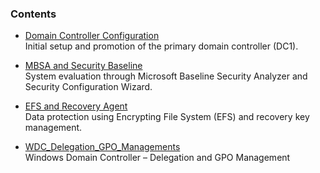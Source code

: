 ###  Contents

- [Domain Controller Configuration](Domain_Controller_Config.md)  
  Initial setup and promotion of the primary domain controller (DC1).

- [MBSA and Security Baseline](MBSA_and_Security_Baseline.md)  
  System evaluation through Microsoft Baseline Security Analyzer and Security Configuration Wizard.

- [EFS and Recovery Agent](EFS_and_Recovery_Agent.md)  
  Data protection using Encrypting File System (EFS) and recovery key management.

- [WDC_Delegation_GPO_Managements](WDC_Delegation_GPO_Management.md)  
  Windows Domain Controller – Delegation and GPO Management





